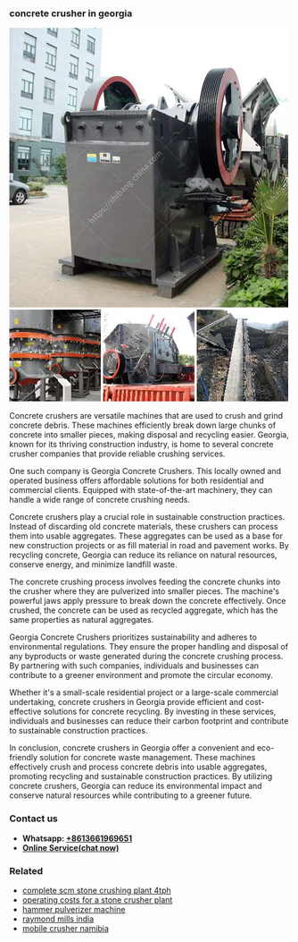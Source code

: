 <h3>concrete crusher in georgia</h3><img src='1704791393.jpg' alt=''><p>Concrete crushers are versatile machines that are used to crush and grind concrete debris. These machines efficiently break down large chunks of concrete into smaller pieces, making disposal and recycling easier. Georgia, known for its thriving construction industry, is home to several concrete crusher companies that provide reliable crushing services.</p><p>One such company is Georgia Concrete Crushers. This locally owned and operated business offers affordable solutions for both residential and commercial clients. Equipped with state-of-the-art machinery, they can handle a wide range of concrete crushing needs.</p><p>Concrete crushers play a crucial role in sustainable construction practices. Instead of discarding old concrete materials, these crushers can process them into usable aggregates. These aggregates can be used as a base for new construction projects or as fill material in road and pavement works. By recycling concrete, Georgia can reduce its reliance on natural resources, conserve energy, and minimize landfill waste.</p><p>The concrete crushing process involves feeding the concrete chunks into the crusher where they are pulverized into smaller pieces. The machine's powerful jaws apply pressure to break down the concrete effectively. Once crushed, the concrete can be used as recycled aggregate, which has the same properties as natural aggregates.</p><p>Georgia Concrete Crushers prioritizes sustainability and adheres to environmental regulations. They ensure the proper handling and disposal of any byproducts or waste generated during the concrete crushing process. By partnering with such companies, individuals and businesses can contribute to a greener environment and promote the circular economy.</p><p>Whether it's a small-scale residential project or a large-scale commercial undertaking, concrete crushers in Georgia provide efficient and cost-effective solutions for concrete recycling. By investing in these services, individuals and businesses can reduce their carbon footprint and contribute to sustainable construction practices.</p><p>In conclusion, concrete crushers in Georgia offer a convenient and eco-friendly solution for concrete waste management. These machines effectively crush and process concrete debris into usable aggregates, promoting recycling and sustainable construction practices. By utilizing concrete crushers, Georgia can reduce its environmental impact and conserve natural resources while contributing to a greener future.</p><h3>Contact us</h3><ul><li><strong>Whatsapp:&nbsp;<a href="https://wa.me/8613661969651">+8613661969651</a></strong></li><li><a href="https://swt.shibang-china.com/?git&amp;zhl&amp;concrete crusher in georgia"><strong>Online Service(chat now)</strong></a></li></ul><h3>Related</h3><ul><li><a href='complete scm stone crushing plant 4tph.md'>complete scm stone crushing plant 4tph</a></li><li><a href='operating costs for a stone crusher plant.md'>operating costs for a stone crusher plant</a></li><li><a href='hammer pulverizer machine.md'>hammer pulverizer machine</a></li><li><a href='raymond mills india.md'>raymond mills india</a></li><li><a href='mobile crusher namibia.md'>mobile crusher namibia</a></li></ul>